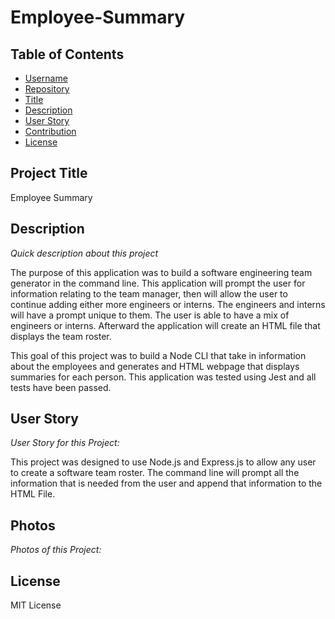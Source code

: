 # Employee-Summary

## Table of Contents

- [Username](#username)
- [Repository](#repository)
- [Title](#title)
- [Description](#description)
- [User Story](#story)
- [Contribution](#contribution)
- [License](#license)

## Project Title

Employee Summary

## Description

_Quick description about this project_

The purpose of this application was to build a software engineering team generator in the command line. This application will prompt the user for information relating to the team manager, then will allow the user to continue adding either more engineers or interns. The engineers and interns will have a prompt unique to them. The user is able to have a mix of engineers or interns. Afterward the application will create an HTML file that displays the team roster.

This goal of this project was to build a Node CLI that take in information about the employees and generates and HTML webpage that displays summaries for each person. This application was tested using Jest and all tests have been passed.

## User Story

_User Story for this Project:_

This project was designed to use Node.js and Express.js to allow any user to create a software team roster. The command line will prompt all the information that is needed from the user and append that information to the HTML File.

## Photos

_Photos of this Project:_

## License

MIT License
